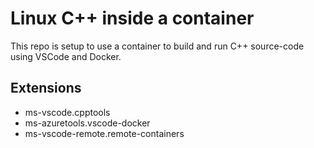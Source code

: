 # Linux C++ inside a container

This repo is setup to use a container to build and run C++ source-code using VSCode and Docker.

## Extensions

* ms-vscode.cpptools
* ms-azuretools.vscode-docker
* ms-vscode-remote.remote-containers
